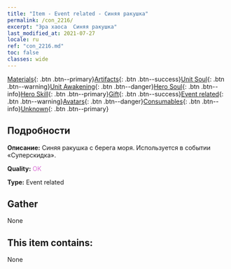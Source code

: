 ```yaml
---
title: "Item - Event related - Синяя ракушка"
permalink: /con_2216/
excerpt: "Эра хаоса  Синяя ракушка"
last_modified_at: 2021-07-27
locale: ru
ref: "con_2216.md"
toc: false
classes: wide
---
```

 [Materials](/ItemsRU/){: .btn .btn--primary}[Artifacts](/ItemsRU/Artifacts/){: .btn .btn--success}[Unit Soul](/ItemsRU/UnitSoul/){: .btn .btn--warning}[Unit Awakening](/ItemsRU/UnitAwakening/){: .btn .btn--danger}[Hero Soul](/ItemsRU/HeroSoul/){: .btn .btn--info}[Hero Skill](/ItemsRU/HeroSkill/){: .btn .btn--primary}[Gift](/ItemsRU/Gift/){: .btn .btn--success}[Event related](/ItemsRU/Events/){: .btn .btn--warning}[Avatars](/ItemsRU/Avatars/){: .btn .btn--danger}[Consumables](/ItemsRU/Consumables/){: .btn .btn--info}[Unknown](/ItemsRU/Unknown/){: .btn .btn--primary}

## Подробности
 **Описание:** Синяя ракушка с берега моря. Используется в событии «Суперскидка».

 **Quality:** <span style="color: #DA70D6">OK</span>

 **Type:** Event related

## Gather

  None

## This item contains:

  None

